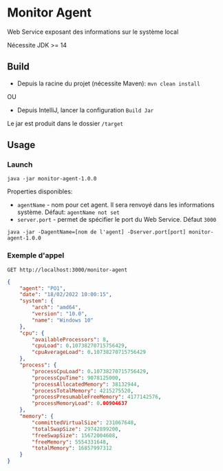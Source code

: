 # Monitor Agent

Web Service exposant des informations sur le système local

Nécessite JDK >= 14

## Build

* Depuis la racine du projet (nécessite Maven):
`mvn clean install`

OU

* Depuis IntelliJ, lancer la configuration `Build Jar`

Le jar est produit dans le dossier `/target`

## Usage

### Launch

`java -jar monitor-agent-1.0.0`

Properties disponibles:
* `agentName` - nom pour cet agent. Il sera renvoyé dans les informations système. Défaut: `agentName not set`
* `server.port` - permet de spécifier le port du Web Service. Défaut `3000` 

`java -jar -DagentName=[nom de l'agent] -Dserver.port[port] monitor-agent-1.0.0`

### Exemple d'appel

`GET http://localhost:3000/monitor-agent`
```json
{
    "agent": "PO1",
    "date": "18/02/2022 10:00:15",
    "system": {
        "arch": "amd64",
        "version": "10.0",
        "name": "Windows 10"
    },
    "cpu": {
        "availableProcessors": 8,
        "cpuLoad": 0.10738270715756429,
        "cpuAverageLoad": 0.10738270715756429
    },
    "process": {
        "processCpuLoad": 0.10738270715756429,
        "processCpuTime": 9078125000,
        "processAllocatedMemory": 38132944,
        "processTotalMemory": 4215275520,
        "processPresumableFreeMemory": 4177142576,
        "processMemoryLoad": 0.00904637
    },
    "memory": {
        "committedVirtualSize": 231067648,
        "totalSwapSize": 29742899200,
        "freeSwapSize": 15672004608,
        "freeMemory": 5554331648,
        "totalMemory": 16857997312
    }
}
```
